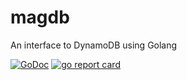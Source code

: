 # magdb
An interface to DynamoDB using Golang

[![GoDoc](https://godoc.org/github.com/macadrich/magdb?status.svg)](https://godoc.org/github.com/macadrich/magdb)
[![go report card](https://goreportcard.com/badge/github.com/macadrich/magdb "go report card")](https://goreportcard.com/report/github.com/macadrich/magdb)
